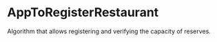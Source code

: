 # AppToRegisterRestaurant
Algorithm that allows registering and verifying the capacity of reserves.

